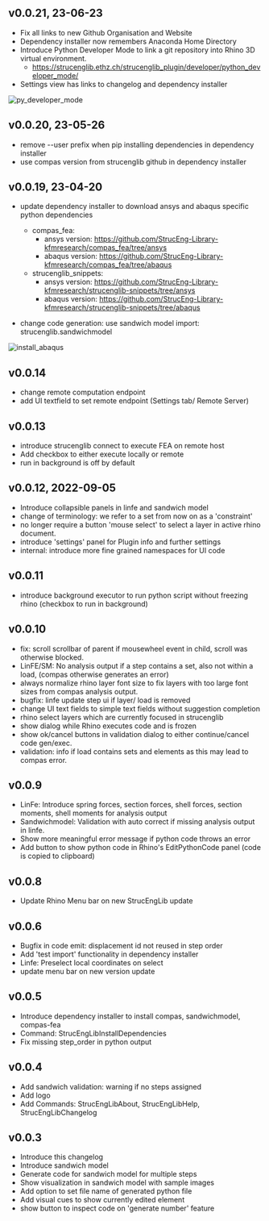 ## v0.0.21, 23-06-23
- Fix all links to new Github Organisation and Website
- Dependency installer now remembers Anaconda Home Directory
- Introduce Python Developer Mode to link a git repository into Rhino 3D virtual environment.
  - https://strucenglib.ethz.ch/strucenglib_plugin/developer/python_developer_mode/
- Settings view has links to changelog and dependency installer

![py_developer_mode](https://user-images.githubusercontent.com/2311941/248312582-270e0ec4-e6a2-4629-94c6-c1607e18be18.png)

## v0.0.20, 23-05-26
- remove --user prefix when pip installing dependencies in dependency installer
- use compas version from strucenglib github in dependency installer

## v0.0.19, 23-04-20
- update dependency installer to download ansys and abaqus specific python dependencies
  - compas_fea:
     - ansys version: https://github.com/StrucEng-Library-kfmresearch/compas_fea/tree/ansys
    - abaqus version: https://github.com/StrucEng-Library-kfmresearch/compas_fea/tree/abaqus
  - strucenglib_snippets:
    - ansys version: https://github.com/StrucEng-Library-kfmresearch/strucenglib-snippets/tree/ansys
    - abaqus version: https://github.com/StrucEng-Library-kfmresearch/strucenglib-snippets/tree/abaqus

- change code generation: use sandwich model import: strucenglib.sandwichmodel

![install_abaqus](https://user-images.githubusercontent.com/2311941/233221581-224190c0-2fcb-4f0a-b5b7-49f253d263ca.PNG)

## v0.0.14
- change remote computation endpoint
- add UI textfield to set remote endpoint (Settings tab/ Remote Server)

## v0.0.13
- introduce strucenglib connect to execute FEA on remote host
- Add checkbox to either execute locally or remote
- run in background is off by default

## v0.0.12, 2022-09-05
- Introduce collapsible panels in linfe and sandwich model
- change of terminology: we refer to a set from now on as a 'constraint'
- no longer require a button 'mouse select' to select a layer in active rhino document.
- introduce 'settings' panel for Plugin info and further settings
- internal: introduce more fine grained namespaces for UI code

## v0.0.11
- introduce background executor to run python script without freezing rhino (checkbox to run in background)

## v0.0.10
- fix: scroll scrollbar of parent if mousewheel event in child, scroll was otherwise blocked.
- LinFE/SM: No analysis output if a step contains a set, also not within a load, (compas otherwise generates an error)
- always normalize rhino layer font size to fix layers with too large font sizes from compas analysis output.
- bugfix: linfe update step ui if layer/ load is removed 
- change UI text fields to simple text fields without suggestion completion
- rhino select layers which are currently focused in strucenglib
- show dialog while Rhino executes code and is frozen
- show ok/cancel buttons in validation dialog to either continue/cancel code gen/exec.
- validation: info if load contains sets and elements as this may lead to compas error.

## v0.0.9
- LinFe: Introduce spring forces, section forces, shell forces, 
  section moments, shell moments for analysis output
- Sandwichmodel: Validation with auto correct if missing analysis output in linfe.
- Show more meaningful error message if python code throws an error
- Add button to show python code in Rhino's EditPythonCode panel (code is copied to clipboard)  

## v0.0.8
- Update Rhino Menu bar on new StrucEngLib update

## v0.0.6
- Bugfix in code emit: displacement id not reused in step order
- Add 'test import' functionality in dependency installer
- Linfe: Preselect local coordinates on select
- update menu bar on new version update
 
## v0.0.5
- Introduce dependency installer to install compas, sandwichmodel, compas-fea
- Command: StrucEngLibInstallDependencies
- Fix missing step_order in python output

## v0.0.4
- Add sandwich validation: warning if no steps assigned
- Add logo
- Add Commands: StrucEngLibAbout, StrucEngLibHelp, StrucEngLibChangelog

## v0.0.3
- Introduce this changelog
- Introduce sandwich model
- Generate code for sandwich model for multiple steps
- Show visualization in sandwich model with sample images
- Add option to set file name of generated python file
- Add visual cues to show currently edited element
- show button to inspect code on 'generate number' feature
